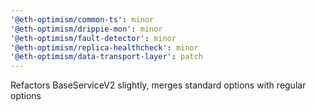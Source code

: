 ```yaml
---
'@eth-optimism/common-ts': minor
'@eth-optimism/drippie-mon': minor
'@eth-optimism/fault-detector': minor
'@eth-optimism/replica-healthcheck': minor
'@eth-optimism/data-transport-layer': patch
---
```


Refactors BaseServiceV2 slightly, merges standard options with regular options
